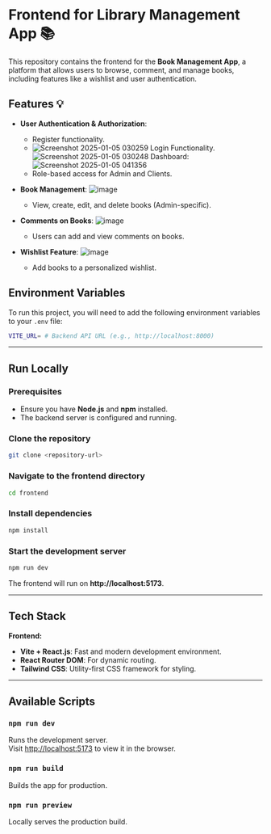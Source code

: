 
# Frontend for Library Management App 📚

This repository contains the frontend for the **Book Management App**, a platform that allows users to browse, comment, and manage books, including features like a wishlist and user authentication.

## Features 💡

- **User Authentication & Authorization**: 
  - Register functionality.
  - ![Screenshot 2025-01-05 030259](https://github.com/user-attachments/assets/27148e58-50a2-4b68-87a9-08020ffdc41a)
Login Functionality.
![Screenshot 2025-01-05 030248](https://github.com/user-attachments/assets/dce05c97-4b3a-411b-9b1b-1d3568a96440)
Dashboard: ![Screenshot 2025-01-05 041356](https://github.com/user-attachments/assets/47511ea9-6bb5-4fc7-bb4e-e40bceee092d)
  - Role-based access for Admin and Clients.
- **Book Management**: ![image](https://github.com/user-attachments/assets/09b1dfeb-cb32-43ae-ba99-85046e468bd1)

  - View, create, edit, and delete books (Admin-specific).

- **Comments on Books**: ![image](https://github.com/user-attachments/assets/dc52022e-ec8e-4286-ad07-25850869ce76)

  - Users can add and view comments on books.
- **Wishlist Feature**: ![image](https://github.com/user-attachments/assets/471c496c-2200-4b4e-ba51-5e5e85beb6fb)

  - Add books to a personalized wishlist.

## Environment Variables

To run this project, you will need to add the following environment variables to your `.env` file:

```bash
VITE_URL= # Backend API URL (e.g., http://localhost:8000)
```

---

## Run Locally

### Prerequisites
- Ensure you have **Node.js** and **npm** installed.
- The backend server is configured and running.

### Clone the repository

```bash
git clone <repository-url>
```

### Navigate to the frontend directory

```bash
cd frontend
```

### Install dependencies

```bash
npm install
```

### Start the development server

```bash
npm run dev
```

The frontend will run on **http://localhost:5173**.

---

## Tech Stack

**Frontend:**
- **Vite + React.js**: Fast and modern development environment.
- **React Router DOM**: For dynamic routing.
- **Tailwind CSS**: Utility-first CSS framework for styling.

---

## Available Scripts

### `npm run dev`
Runs the development server.  
Visit [http://localhost:5173](http://localhost:5173) to view it in the browser.

### `npm run build`
Builds the app for production.

### `npm run preview`
Locally serves the production build.


